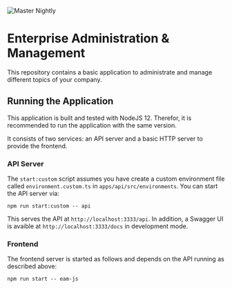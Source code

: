 ![Master Nightly](https://github.com/MarcScheib/eam-js/workflows/Master%20Nightly/badge.svg)

# Enterprise Administration & Management

This repository contains a basic application to administrate and manage different topics of your company.

## Running the Application

This application is built and tested with NodeJS 12. Therefor, it is recommended to run the application with the same version.

It consists of two services: an API server and a basic HTTP server to provide the frontend.

### API Server

The `start:custom` script assumes you have create a custom environment file called `environment.custom.ts` in `apps/api/src/environments`. You can start the API server via:

```
npm run start:custom -- api
```

This serves the API at `http://localhost:3333/api`. In addition, a Swagger UI is avaible at `http://localhost:3333/docs` in development mode.

### Frontend

The frontend server is started as follows and depends on the API running as described above:

```
npm run start -- eam-js
```
